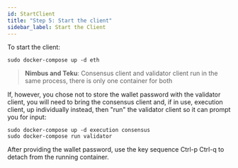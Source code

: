 ```yaml
---
id: StartClient
title: "Step 5: Start the client"
sidebar_label: Start the Client
---
```


To start the client:
```
sudo docker-compose up -d eth
```
> **Nimbus and Teku**: Consensus client and validator client run in the same process, there is only one container for both

If, however, you chose not to store the wallet password with the validator client, you will need
to bring the consensus client and, if in use, execution client, up individually instead, then "run"
the validator client so it can prompt you for input:

```
sudo docker-compose up -d execution consensus
sudo docker-compose run validator
```

After providing the wallet password, use the key sequence Ctrl-p Ctrl-q to detach
from the running container.